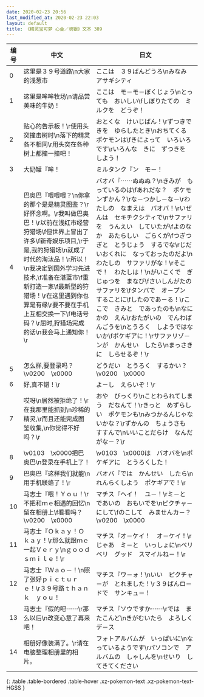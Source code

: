 ```yaml
---
date: 2020-02-23 20:56
last_modified_at: 2020-02-23 22:03
layout: default
title: 《精灵宝可梦 心金／魂银》文本 389
---
```

| 编号 | 中文 | 日文 |
| ---- | ---- | ---- |
| 0 | 这里是３９号道路\n大家的浅葱市 | ここは　３９ばんどうろ\nみなみ　アサギシティ |
| 1 | 这里是哞哞牧场\n请品尝美味的牛奶！ | ここは　モ－モ－ぼくじょう\nとっても　おいしい\fしぼりたての　ミルクを　どうぞ！ |
| 2 | 贴心的告示板！\r使用头突撞击树时\n落下的精灵各不相同\r用头突在各种树上都撞一撞吧！ | おとくな　けいじばん！\rずつきで　きを　ゆらしたとき\nおちてくる　ポケモンは\fきによって　いろいろ　です\rいろんな　きに　ずつきを　しよう！ |
| 3 | 大奶罐『哞！ | ミルタンク『ン　モ－！ |
| 4 | 巴奥巴『喂喂喂？\n你拿的那个是是精灵图鉴？\r好怀念啊。\r我叫做巴奥巴！\r以前在浅红市经营狩猎场\f但世界上冒出了许多\f新奇娱乐项目,\r于是,我的狩猎场\n就成了时代的淘汰品！\r所以！\n我决定到国外学习先进技术,\f准备在湛蓝市\f重新打造一家\f最新型的狩猎场！\r在这里遇到你也算是有缘\r要不要在手机上互相交换一下\f电话号码？\r屈时,狩猎场完成的话\n我会马上通知你！\r | バオバ『⋯⋯ぬぬぬ？\nきみが　もっているのは\fあれだな？　ポケモンずかん？\rな－つかし－な－\rわたしの　なまえは　バオバ！\rいぜんは　セキチクシティで\nサファリを　うんえい　していたが\fよのなか　あたらしい　ごらくが\fつぎつぎと　とうじょう　するでな\rじだいおくれに　なっておったのだよ\nわたしの　サファリがな！\rそこで！　わたしは！\nがいこくで　ぎじゅつを　まなび\fさいしんがたの　サファリを\fタンバで　オ－プン　することに\fしたのであ－る！\rここで　きみと　であったのも\nなにかの　えん\rおたがいの　でんわばんごうを\nとうろく　しようではないか\fポケギアに！\rサファリゾ－ンが　かんせい　したら\nまっさきに　しらせるぞ！\r |
| 5 | 怎么样,要登录吗？\v0200　\x0000 | どうだい　とうろく　するかい？\v0200　\x0000 |
| 6 | 好,真不错！\r | よ－し　えらいぞ！\r |
| 7 | 哎呀\n居然被拒绝了！\r在我那里能抓到\n珍稀的精灵,\r而且还能完成图鉴收集,\n你觉得不好吗？\r | おや　びっくり\nことわられてしまう　だなんて！\rきっと　めずらしい　ポケモンも\nみつかるんじゃないかな？\rずかんの　ちょうさも　すすんで\nいいことだらけ　なんだがな－？\r |
| 8 | \v0103　\x0000把巴奥巴\n登录在手机上了！ | \v0103　\x0000は　バオバを\nポケギアに　とうろくした！ |
| 9 | 巴奥巴『这样我们就能\n用手机联络了！\r | バオバ『では　かんせい　したら\nれんらくしよう　ポケギアで！\r |
| 10 | 马志士『喂！Ｙｏｕ！\r不把和ｍｅ相遇的回忆\n留在相册上\f看看吗？\v0200　\x0000 | マチス『ヘイ！　ユ－！\rミ－と　であいの　おもいでを\nピクチャ－　にして\fのこして　みませんカ－？\v0200　\x0000 |
| 11 | 马志士『Ｏｋａｙ！Ｏｋａｙ！\r那么就跟ｍｅ一起Ｖｅｒｙ\nｇｏｏｄ　ｓｍｉｌｅ！\r | マチス『オ－ケイ！　オ－ケイ！\rじゃあ　ミ－と　いっしょに\nベリベリ　グッド　スマイルね－！\r |
| 12 | 马志士『Ｗａｏ－！\n照了张好ｐｉｃｔｕｒｅ！\r３９号路ｔｈａｎｋ　ｙｏｕ！ | マチス『ワ－ォ！\nいい　ピクチャ－が　とれました！\r３９ばんロ－ドで　サンキュ－！ |
| 13 | 马志士『假的吧⋯⋯\r那么以后\n改变心意了再来吧！ | マチス『ソウですか⋯⋯\rでは　またこんど\nきがむいたら　よろしく　デ－ス |
| 14 | 相册好像装满了。\r请在电脑整理相册里的相片。 | フォトアルバムが　いっぱいに\nなっているようです\rパソコンで　アルバムの　しゃしんを\nせいり　してきてください |
{: .table .table-bordered .table-hover .xz-pokemon-text .xz-pokemon-text-HGSS }